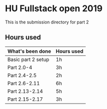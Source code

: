 # HU Fullstack open 2019
This is the submission directory for part 2

## Hours used
|What's been done  |Hours used|
|------------------|----------|
|Basic part 2 setup|  1h      |
|Part 2.0-4        |  3h      |
|Part 2.4-2.5      |  2h      |
|Part 2.6-2.11     |  6h      |
|Part 2.13-2.14    |  5h      |
|Part 2.15-2.17    |  3h      |
